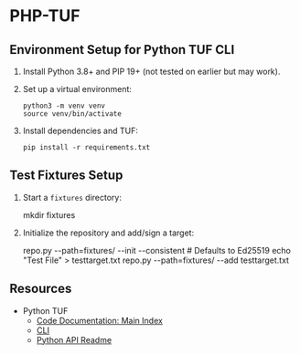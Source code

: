 # PHP-TUF

## Environment Setup for Python TUF CLI

1. Install Python 3.8+ and PIP 19+ (not tested on earlier but may work).
1. Set up a virtual environment:

       python3 -m venv venv
       source venv/bin/activate

1. Install dependencies and TUF:

       pip install -r requirements.txt

## Test Fixtures Setup

1. Start a `fixtures` directory:

    mkdir fixtures

1. Initialize the repository and add/sign a target:

    repo.py --path=fixtures/ --init --consistent  # Defaults to Ed25519
    echo "Test File" > testtarget.txt
    repo.py --path=fixtures/ --add testtarget.txt

## Resources

* Python TUF
  * [Code Documentation: Main Index](https://github.com/theupdateframework/tuf/blob/develop/tuf/README.md)
  * [CLI](https://github.com/theupdateframework/tuf/blob/develop/docs/CLI.md)
  * [Python API Readme](https://github.com/theupdateframework/tuf/blob/develop/tuf/client/README.md)
